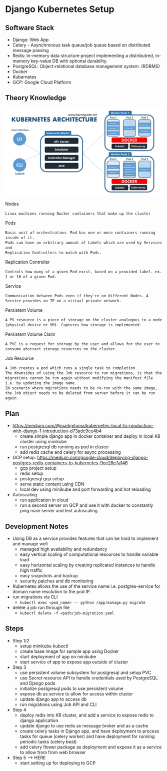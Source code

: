 # Django Kubernetes Setup

## Software Stack
- Django: Web App
- Celery - Asynchronous task queue/job queue based on distributed message passing
- Redis: In-memory data structure project implementing a distributred, in-memory key-value DB with optional durability.
- PostgreSQL: Object-relational database management system. (RDBMS)
- Docker
- Kubernetes
- GCP: Google Cloud Platform

## Theory Knowledge

![Kubernetes Architecture](images/kubernetes_architecture.jpg)

Nodes
```
Linux machines running Docker containers that make up the cluster
```

Pods
```
Basic unit of orchestration. Pod has one or more containers running inside of it.
Pods can have an arbitrary amount of Labels which are used by Services and
Replication Controllers to match with Pods.
```

Replication Controller
```
Controls how many of a given Pod exist, based on a provided label. ex. 1 or 10 of a given Pod. 
```

Service
```
Communication between Pods even if they're on different Nodes. A Service provides an IP on a virtual private network.
```

Persistent Volume
```
A PV resource is a piece of storage on the cluster analogous to a node (physical device or VM). Captures how storage is implemented.
```

Persistent Volume Claim
```
A PVC is a request for storage by the user and allows for the user to consume abstract storage resources on the cluster.
```

Job Resource
```
A Job creates a pod which runs a single task to completion.
The downsides of using the Job resource to run migrations, is that the migrations cannot be run again without modifying the manifest file i.e. by updating the image name.
IN scenario where mgirations needs to be re-run with the same image, the Job object needs to be deleted from server before it can be run again.
```


## Plan
- https://medium.com/@markgituma/kubernetes-local-to-production-with-django-1-introduction-d73adc9ce4b4
    - create simple django app in docker container and deploy in lcoal K8 cluster using minikube
    - run postgresql db running as pod in cluster
    - add redis cache and celery for async processing
- GCP setup: https://medium.com/google-cloud/deploying-django-postgres-redis-containers-to-kubernetes-9ee28e7a146
    - gcp project setup
    - redis setup
    - postgresql gcp setup
    - serve static content using CDN
    - local dev using minikube and port forwarding and hot reloading
- Autoscaling
    - run application in cloud
    - run a second server on GCP and use it with docker to constantly ping main server and test autoscaling

## Development Notes
- Using DB as a service provides features that can be hard to implement and manage well
    - managed high availability and redundancy
    - easy vertical scaling of computational resources to handle variable load
    - easy horizontal scaling by creating replicated instances to handle high traffic
    - easy snapshots and backup
    - security patches and db monitoring
- Kubernetes allows the use of the service name i.e. postgres-service for domain name resolution to the pod IP.
- run migrations via CLI
    - `kubectl exec <pod_name> -- python /app/manage.py migrate`
- delete a job run through file
    - `kubectl delete -f <path/job-migration.yaml`


## Steps

- Step 1/2
    - setup minikube kubectl
    - create base image for sample app using Docker
    - start deployment of app on minikube
    - start service of app to expose app outside of cluster
- Step 3
    - use persistent volume subsystem for postgresql and setup PVC
    - use Secret resource API to handle credentials used by PostgreSQL and Django pods
    - initialize postgresql pods to use persistent volume
    - expose db as service to allow for access within cluster
    - update django app to access db
    - run migrations using Job API and CLI
- Step 4
    - deploy redis into K8 cluster, and add a service to expose redis to django application
    - update django to use redis as message broker and as a cache
    - create celery tasks in Django app, and have deployment to process tasks for queue (celery worker) and have deployment for running periodic tasks (celery beat)
    - add celery flower package as deployment and expose it as a service to allow from from web browser
- Step 5 --> HERE
    - start setting up for deploying to GCP

